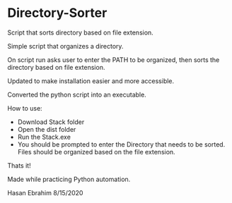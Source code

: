 # Directory-Sorter
Script that sorts directory based on file extension.

Simple script that organizes a directory.

On script run asks user to enter the PATH to be organized, then sorts the directory based on file extension.

Updated to make installation easier and more accessible.

Converted the python script into an executable. 

How to use:

- Download Stack folder
- Open the dist folder
- Run the Stack.exe
- You should be prompted to enter the Directory that needs to be sorted.
  Files should be organized based on the file extension.

Thats it!

Made while practicing Python automation.

Hasan Ebrahim 8/15/2020
